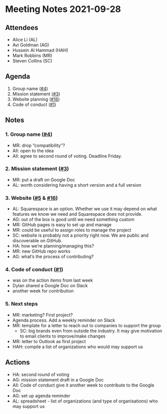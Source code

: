 # Meeting Notes 2021-09-28

## Attendees

- Alice Li (AL)
- Avi Goldman (AG)
- Hussein Al Hammad (HAH)
- Mark Robbins (MR)
- Steven Collins (SC)

## Agenda

1. Group name ([#4](https://github.com/email-standards/email-standards/issues/4))
2. Mission statement ([#3](https://github.com/email-standards/email-standards/issues/3))
3. Website planning ([#16](https://github.com/email-standards/email-standards/issues/16))
4. Code of conduct ([#1](https://github.com/email-standards/email-standards/issues/1))

## Notes

### 1. Group name ([#4](https://github.com/email-standards/email-standards/issues/4))

- MR: drop “compatibility”?
- All: open to the idea
- All: agree to second round of voting. Deadline Friday.

### 2. Mission statement ([#3](https://github.com/email-standards/email-standards/issues/3))

- MR: put a draft on Google Doc
- AL: worth considering having a short version and a full version

### 3. Website ([#5](https://github.com/email-standards/email-standards/issues/5) & [#16](https://github.com/email-standards/email-standards/issues/16))

- AL: Squarespace is an option. Whether we use it may depend on what features we know we need and Squarespace does not provide.
- AG: out of the box is good until we need something custom
- MR: GitHub pages is easy to set up and manage
- MR: could be useful to assign roles to manage the project
- SC: website is probably not a priority right now. We are public and discoverable on GitHub.
- HA: how we’re planning/managing this?
- MR: new GitHub repo works
- AG: what’s the process of contributing?

### 4. Code of conduct ([#1](https://github.com/email-standards/email-standards/issues/1))

- was on the action items from last week
- Dylan shared a Google Doc on Slack
- another week for contribution

### 5. Next steps

- MR: marketing? First project?
- Agenda process. Add a weekly reminder on Slack
- MR: template for a letter to reach out to companies to support the group
  - SC: big brands even from outside the industry. It may give motivation to email clients to improve/make changes
- MR: letter to Outlook as first project
- HAH: compile a list of organizations who would may support us

## Actions

- HA: second round of voting
- AG: mission statement draft in a Google Doc
- All: Code of conduct give it another week to contribute to the Google Doc
- AG: set up agenda reminder
- AL: spreadsheet - list of organizations (and type of organisations) who may support us
